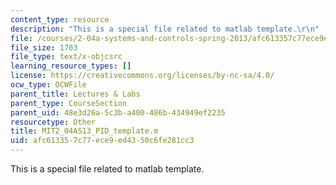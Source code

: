 ```yaml
---
content_type: resource
description: "This is a special file related to matlab template.\r\n"
file: /courses/2-04a-systems-and-controls-spring-2013/afc613357c77ece9ed4350c6fe281cc3_MIT2_04AS13_PID_template.m
file_size: 1703
file_type: text/x-objcsrc
learning_resource_types: []
license: https://creativecommons.org/licenses/by-nc-sa/4.0/
ocw_type: OCWFile
parent_title: Lectures & Labs
parent_type: CourseSection
parent_uid: 48e3d26a-5c3b-a400-486b-434949ef2235
resourcetype: Other
title: MIT2_04AS13_PID_template.m
uid: afc61335-7c77-ece9-ed43-50c6fe281cc3
---
```

This is a special file related to matlab template.
